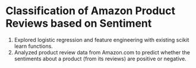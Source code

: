 # Classification of Amazon Product Reviews based on Sentiment
1. Explored logistic regression and feature engineering with existing scikit learn functions.
2. Analyzed product review data from Amazon.com to predict whether the sentiments about a product (from its reviews) are positive or negative.
